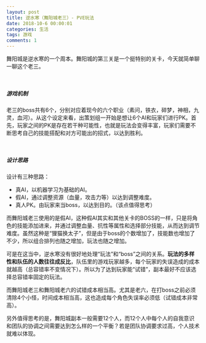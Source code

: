 ```yaml
---
layout: post
title: 逆水寒（舞阳城老三）- PVE玩法
date: 2018-10-6 00:00:01
categories: 生活
tags: 游戏
comments: 1
---
```




舞阳城是逆水寒的一个周本。舞阳城的第三关是一个挺特别的关卡，今天就简单聊一聊这个老三。

<br>

##### 游戏机制

老三的boss共有6个，分别对应着现今的六个职业（素问，铁衣，碎梦，神相，九灵，血河）。从这个设定来看，出策划组一开始是想让6个AI和玩家们进行PK。首先，玩家之间的PK是存在若干种可能性，也就是玩法会变得丰富，玩家们需要不断思考自己的技能搭配和对方可能出的招式，以达到胜利。

<br>

##### 设计思路

设计有三种思路：

- 真AI，以机器学习为基础的AI。
- 假AI，通过调整资源（血量，攻击力等）以达到调整难度。
- 真人PK。由玩家来当boss，以达到目的。（该点值得思考）

而舞阳城老三使用的是假AI，这种假AI其实和其他关卡的BOSS的一样，只是将角色的技能添加进来，并通过调整血量、抗性等属性和选择部分技能，从而达到调节难度。虽然这种是“狸猫换太子”，但是由于boss的个数增加了，技能数也增加了不少，所以组合排列也随之增加，玩法也随之增加。

可是在这当中，逆水寒没有很好地处理“玩法”和“boss”之间的关系。**玩法的多样性和队伍的人数往往成反比**，队伍里的游戏玩家越多，每个玩家的失误造成的成本就越高（总容错率不变情况下）。所以为了达到玩家能“试错”，副本最好不应该选择总容错率固定的玩法。

而舞阳城老三和舞阳城老六的试错成本相当高。尤其是老六，在打boss之前必须清除4个小怪，时间成本相当高，这也造成每个角色失误率必须低（试错成本非常高）。

另外值得思考的是，舞阳城副本一般需要12个人，而12个人中每个人的自我意识和团队的协调之间需要达到怎么样的一个平衡？若是团队协调要求过高，个人技术就难以体现。


